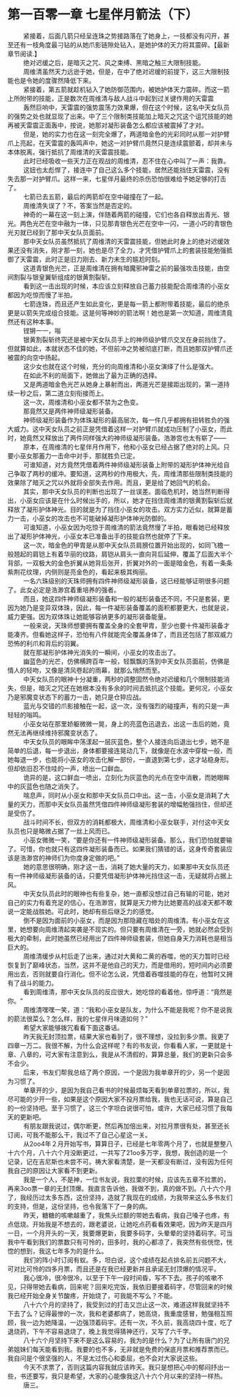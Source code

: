 <h1>第一百零一章 七星伴月箭法（下）</h1>
<div id="content">&nbsp&nbsp&nbsp&nbsp&nbsp&nbsp&nbsp&nbsp
 紧接着，后面几箭只经呈连珠之势接路落在了她身上，一技都没有闪开，甚至还有一枝角度最刁钻的从她爪影链隙处钻入，是她护体的天力将其震碎。【最新章节阅读.】
 <br/>&nbsp&nbsp&nbsp&nbsp&nbsp&nbsp&nbsp&nbsp
 绝对迟缓之后，是暗灭之咒、风之束缚、黑暗之触三大限制技能。
 <br/>&nbsp&nbsp&nbsp&nbsp&nbsp&nbsp&nbsp&nbsp
 周维清虽然天力远逊于她，但是，在中了绝对迟缓的前提下，这三大限制技能也是令她的度骤然降低下来。
 <br/>&nbsp&nbsp&nbsp&nbsp&nbsp&nbsp&nbsp&nbsp
 紧接着，第五箭就趁机钻入了她防御范围内，被她护体天力震碎。而这一箭上所附带的技能，正是数次在周维清与敌人战斗中起到过关键作用的天雷震
 <br/>&nbsp&nbsp&nbsp&nbsp&nbsp&nbsp&nbsp&nbsp
 轰然巨响中，天雷震的强势震荡力效果爆，但在这个时候，这名中天女队员的强势之处也就显现了出来。中了三个限制类技能加上暗灭之咒这个诅咒技能的她再被天雷震正面轰中，按说，她那对凝形装备怎么都应该被震掉了才对。
 <br/>&nbsp&nbsp&nbsp&nbsp&nbsp&nbsp&nbsp&nbsp
 但是，她的实力也在这一刻完全爆了，两道暗金色的光彩同时从那一对护臂爪上亮起，在天雷震的轰鸣声中，她这一对护臂爪竟然只是连续震颤着，却并未与本体脱离。强行抵抗了周维清的天雷震技能。
 <br/>&nbsp&nbsp&nbsp&nbsp&nbsp&nbsp&nbsp&nbsp
 此时已经吸收一些天力正在观战的周维清，忍不住在心中叫了一声：我靠。
 <br/>&nbsp&nbsp&nbsp&nbsp&nbsp&nbsp&nbsp&nbsp
 这妞也太彪悍了，接连中了自己这么多个技能，居然还能挡住天雷震，没有失去那一对护臂爪。这样一来，七星伴月最终的杀伤恐怕很难给予她足够的打击了。
 <br/>&nbsp&nbsp&nbsp&nbsp&nbsp&nbsp&nbsp&nbsp
 七箭已去五箭，最后的两箭却在空中碰撞在了一起。
 <br/>&nbsp&nbsp&nbsp&nbsp&nbsp&nbsp&nbsp&nbsp
 周维清失误了？不，答案当然是否定的。
 <br/>&nbsp&nbsp&nbsp&nbsp&nbsp&nbsp&nbsp&nbsp
 神奇的一幕在这一刻上演，伴随着两箭的碰撞，它们也各自释放出青光、银光。两色光芒在空中融为一体，只见那青银色光芒在空中一闪，一道小巧的青银色光刃就已经到了那中天女队员面前。
 <br/>&nbsp&nbsp&nbsp&nbsp&nbsp&nbsp&nbsp&nbsp
 那中天女队员虽然抵抗了周维清的天雷震技能，但她此时身上的绝对迟缓效果还没有消失，刚才那一刻，她也是尽了全力，才凭借护臂爪上的套装技能勉强抵御了天雷震，此时正是旧力刚去、新力未生的尴尬时刻。
 <br/>&nbsp&nbsp&nbsp&nbsp&nbsp&nbsp&nbsp&nbsp
 这道青银色光芒，正是周维清在拥有暗魔邪神雷之前的最强攻击技能，由空间割裂与银皇翼斩组成的银黄割裂斩。
 <br/>&nbsp&nbsp&nbsp&nbsp&nbsp&nbsp&nbsp&nbsp
 看到这一击出现的时候，本应该立刻释放自己蓄力技能配合周维清的小巫女都因为吃惊而慢了半拍。
 <br/>&nbsp&nbsp&nbsp&nbsp&nbsp&nbsp&nbsp&nbsp
 七箭连珠，而且还产生如此变化，更是每一箭上都附带着技能，最后的绝杀更是以箭矢完成组合技能。这是何等神妙的箭法啊！她也是第一次知道，周维清竟然还有这种本事。
 <br/>&nbsp&nbsp&nbsp&nbsp&nbsp&nbsp&nbsp&nbsp
 铿锵一一，嗡
 <br/>&nbsp&nbsp&nbsp&nbsp&nbsp&nbsp&nbsp&nbsp
 银黄割裂斩终究还是被中天女队员手上的神师级护臂爪交叉在身前挡住了。但就算如此，本就状态不佳的她，不但前冲之势被彻底打断，而且她那双护臂爪还被震的向空中扬起。
 <br/>&nbsp&nbsp&nbsp&nbsp&nbsp&nbsp&nbsp&nbsp
 这少女也就在这个时候，充分的向周维清和小巫女演绎了什么是强大。
 <br/>&nbsp&nbsp&nbsp&nbsp&nbsp&nbsp&nbsp&nbsp
 在如此不利的局面下，她做出了最为正确的选择。
 <br/>&nbsp&nbsp&nbsp&nbsp&nbsp&nbsp&nbsp&nbsp
 又是两道暗金色光芒从她身上暴射而出，两道光芒是接距出现的，第一道持续一秒之后，第二道立刻衔接而上。
 <br/>&nbsp&nbsp&nbsp&nbsp&nbsp&nbsp&nbsp&nbsp
 这一次，周维清和小巫女都不禁为之色变。
 <br/>&nbsp&nbsp&nbsp&nbsp&nbsp&nbsp&nbsp&nbsp
 那竟然又是两件神师级凝形装备。
 <br/>&nbsp&nbsp&nbsp&nbsp&nbsp&nbsp&nbsp&nbsp
 神师级凝形装备作为体珠凝形的最高层次，每一件几乎都拥有扭转胜负的强大威力。这中天女队员之前正是凭借着这样一对护臂爪就成功压制了小巫女，而此时，她竟然又释放出了两件同样强大的神师级凝形装备。浩渺宫也太有崭了——
 <br/>&nbsp&nbsp&nbsp&nbsp&nbsp&nbsp&nbsp&nbsp
 原本，在周维清的七星伴月作用下，他和小巫女已经占据了绝对的上风。只要小巫女那蓄力一击命中对手，那就胜负已定。
 <br/>&nbsp&nbsp&nbsp&nbsp&nbsp&nbsp&nbsp&nbsp
 可谁知道，对方竟然凭借着两件神师级凝形装备上附带的凝形护体神光给自己争取了两秒的缓冲。要知道，这两秒的作用极大，先，周维清那些限制类技能的效果除了暗灭之咒以外就将全部失去作用。而且，更是给了她回气的机会。
 <br/>&nbsp&nbsp&nbsp&nbsp&nbsp&nbsp&nbsp&nbsp
 其实，那中天女队员的判断也出现了一丝误差。面临危机时，她当然判断得出，小巫女应该是在什么时候出手的，所以，她才在挡住周维清的银黄割裂斩后就释放了凝形护体神光。目的就是为了挡住小巫女的攻击。双方实力近似，就算是蓄力一击，小巫女的攻击也不可能破掉凝形护体神光防御的。
 <br/>&nbsp&nbsp&nbsp&nbsp&nbsp&nbsp&nbsp&nbsp
 可谁知道，小巫女因为吃惊于周维清的箭法竟然慢了半拍，眼看她已经释放出了凝形护体神光，小巫女本已准备出手的技能自然也就停了下来。
 <br/>&nbsp&nbsp&nbsp&nbsp&nbsp&nbsp&nbsp&nbsp
 这一次，暗金色的甲胄是从那中天女队员肩膀位置开始出现的，如同飞檐一般翘起的肩铠上有着华丽的纹路，肩铠从肩头一直向背后延伸，覆盖了后面大半个背部，一双极大的金色折翼从她背后张开，折翼对外的一面是暗金色，有着一条条紫荆花纹理，内侧则是亮金色的，看起来极其绚丽。
 <br/>&nbsp&nbsp&nbsp&nbsp&nbsp&nbsp&nbsp&nbsp
 一名六珠级别的天珠师拥有四件神师级凝形装备，这已经能够证明很多问题了。此女必定是浩渺宫着重培养的强者。
 <br/>&nbsp&nbsp&nbsp&nbsp&nbsp&nbsp&nbsp&nbsp
 而且，她这四件神师级凝形装备和一般的凝形装备还不同，不只是套装，更因为她乃是变异双体珠，因此，每一件凝形装备覆盖的面积都要更大，也就是说，威力更强。因为双体珠让她能够容纳更多的凝形装备能量。
 <br/>&nbsp&nbsp&nbsp&nbsp&nbsp&nbsp&nbsp&nbsp
 一般来说，天珠师想要拥有覆盖全身的全套甲胄，至少也要十件凝形装备才能凑齐。但看她这样子，恐怕有八件就能完全覆盖身体了，而且还包括了那双威力恐怖的利爪和背后的羽翼。
 <br/>&nbsp&nbsp&nbsp&nbsp&nbsp&nbsp&nbsp&nbsp
 就在那凝形护体神光消失的一瞬间，小巫女的攻击出了。
 <br/>&nbsp&nbsp&nbsp&nbsp&nbsp&nbsp&nbsp&nbsp
 幽蓝色的光芒，仿佛横跨百年一般，轻飘飘的荡到中天女队员面前，仿佛是情人的轻吻，又像是清风卷起的雨幕，就那么悄然而至。
 <br/>&nbsp&nbsp&nbsp&nbsp&nbsp&nbsp&nbsp&nbsp
 中天女队员的眼神十分凝重，两秒的调整固然令绝对迟缓和几个限制技能消失，但是，暗灭之咒还在她根本没有多余的时间去抵抗这个技能。更何况，小巫女乃是邪魔变状态下的蓄力一击，她只是仓猝应战。
 <br/>&nbsp&nbsp&nbsp&nbsp&nbsp&nbsp&nbsp&nbsp
 蓝光与交错的爪影接触在一起，这一次，没有强烈的碰撞声，有的只是一声轻轻的嗡鸣。
 <br/>&nbsp&nbsp&nbsp&nbsp&nbsp&nbsp&nbsp&nbsp
 小巫女站在那里娇躯微微一晃，身上的亮蓝色迅退去，出这一击后的她，竟然无法再继续维持邪魔变状态了。
 <br/>&nbsp&nbsp&nbsp&nbsp&nbsp&nbsp&nbsp&nbsp
 中天女队员的眼眸中荡漾起一层灰蓝色，整个人接连向后退出七步，她不是简单的后退，每一步退出，身体都要接连晃动几下，就像是在水波中穿梭一般，而她每退一步，也能将小巫女的攻击化解一部份，一直退到第七步，这才站稳身形。但却依旧忍不住哇的一声，喷出一口鲜血。
 <br/>&nbsp&nbsp&nbsp&nbsp&nbsp&nbsp&nbsp&nbsp
 诡异的是，这口鲜血一喷出，立刻化为灰蓝色的光点在空中消散，而她眼眸中的灰蓝色也随之消失了。
 <br/>&nbsp&nbsp&nbsp&nbsp&nbsp&nbsp&nbsp&nbsp
 喘息声，同时从小巫女和那中天女队员口中出。这一击，小巫女是消耗了大量的天力，而那中天女队员虽然凭借四件神师级凝形套装的增幅勉强挡住，但却还是受伤了。
 <br/>&nbsp&nbsp&nbsp&nbsp&nbsp&nbsp&nbsp&nbsp
 战斗时间不长，但双方的消耗都极大，周维清和小巫女联手，对付这中天女队员也只是略微占据了一丝上风而已。
 <br/>&nbsp&nbsp&nbsp&nbsp&nbsp&nbsp&nbsp&nbsp
 小巫女微微一笑，“要是你还有一件神师级凝形装备。那么，我们恐怕就要输了。可惜，你也就只有这四件凝形装备而已。如果我们猜错的话，这身传奇套装应该是浩渺宫的神师们为你度身定做的吧。”
 <br/>&nbsp&nbsp&nbsp&nbsp&nbsp&nbsp&nbsp&nbsp
 她的意思很明确，刚才这一击，消耗了她大量的天力，如果那中天女队员还有一件神师级凝形装备的话，只要凭借凝形护体神光挡住这一击，无疑就将占据上风。
 <br/>&nbsp&nbsp&nbsp&nbsp&nbsp&nbsp&nbsp&nbsp
 中天女队员此时的眼神也有些复杂，她一直都没想过自己有输的可能，她对自己的实力有着充足的信心，在浩渺宫，就算是天力修为比她要高的战凌天都不敢说一定能战胜她。可此时，她却有些后继乏力的感觉。
 <br/>&nbsp&nbsp&nbsp&nbsp&nbsp&nbsp&nbsp&nbsp
 倒不是因为面前的小巫女，而是因为那隐藏在暗处的周维清。有小巫女在这里，她想要向周维清起突袭是不现实的。但只要有周维清在一旁，她就必然会受到极大的牵制，此时她虽然已经用出了四件神师级套装，但她自身天力消耗也是相当巨大的。
 <br/>&nbsp&nbsp&nbsp&nbsp&nbsp&nbsp&nbsp&nbsp
 周维清缓步从村后走了出来，通过对大黄和二黄的吞噬，他的天力暂时已经恢复到了巅峰状态，当然，这并不是他自己的天力，而是借用的，短时间内必须要用出去，否则就要自行消化。但不论怎么说，凭借着吞噬技能的存在，他暂时又拥有了战斗的能力。
 <br/>&nbsp&nbsp&nbsp&nbsp&nbsp&nbsp&nbsp&nbsp
 看到周维清，那中天女队员的反应很大，她吃惊的看着他，惊呼道：“竟然是你。“
 <br/>&nbsp&nbsp&nbsp&nbsp&nbsp&nbsp&nbsp&nbsp
 周维清嘿嘿一笑，道：“我和小巫女是队友，为什么不能是我呢？你不是说我的箭法很菜么？怎么样，我的七星伴月味道如何？”
 <br/>&nbsp&nbsp&nbsp&nbsp&nbsp&nbsp&nbsp&nbsp
 希望大家能够拨冗看看下面这番话。
 <br/>&nbsp&nbsp&nbsp&nbsp&nbsp&nbsp&nbsp&nbsp
 昨天我无封顶拉票，结果大家也看到了，很不理想，没拉到多少票。我更了四章一万二。我很不解，为什么会这样呢？有的书友说，你看看人家，一更就是十章、八章的，可大家有注意到么，我是从不清假的，算算总量，我们的更新只会多不会少。
 <br/>&nbsp&nbsp&nbsp&nbsp&nbsp&nbsp&nbsp&nbsp
 后来，书友们帮我总结了两个原因，一个是因为我单章开的少，另一个是因为习惯了。
 <br/>&nbsp&nbsp&nbsp&nbsp&nbsp&nbsp&nbsp&nbsp
 单章开的少，是因为我自己看书的时候最烦每天看到单章拉票的，所以，我尽可能的少开一些，如果是这个原因大家不投月票给我，我也无话可说，算是自己的一份坚持吧。至于习惯了，这三个字坦白说很可怕，或许，大家已经习惯了我每天的更新吧。
 <br/>&nbsp&nbsp&nbsp&nbsp&nbsp&nbsp&nbsp&nbsp
 有朋友跟我说过，偶尔断更，然后再加倍出来，对拉月票很有处，甚至还长订阅，可我不能那么干，我过不了自己心星这一关。
 <br/>&nbsp&nbsp&nbsp&nbsp&nbsp&nbsp&nbsp&nbsp
 从2oo4年２月开始写书，算算日子，已经是七年零两个月了，也就是整整八十六个月，八十六个月没断更过，一共写了21oo多万字，我想，我创造的是一个记录，记在吉尼斯也未尝不可。祷大家看清楚，是一天都没有断过，没有因为任何我自己的原因让大家看不到更新。
 <br/>&nbsp&nbsp&nbsp&nbsp&nbsp&nbsp&nbsp&nbsp
 我是一个人，不是神，一位书友说，我拉栗的时候，应该先五章不拉票的，再来3oo票一章的无封顶爆。我直言告诉他，我做不到，真的做不到。八十六个月了，我经历过太多东西，这份坚持，造就了我现在的成绩，为我带来这么多书友们的支持，但是，这份坚持，也令我落下了一身的病。
 <br/>&nbsp&nbsp&nbsp&nbsp&nbsp&nbsp&nbsp&nbsp
 昨天，糖糖的咳嗽越重了，我焦头烂额的带她去看病，我自己嗓子也疼，有点低烧。开始我是不想去的，跟老婆说，让她吃点药看看效果吧，因为昨天是四月一日，一个月开头的一天，我要爆更新，我要多码字，头晕晕的坚持着码字。可当我中午看到我们的票数只有可怜的，田多时，我的心都凉了，我突然有些恍惚，恍惚的想到，我这七年多为的是什么。
 <br/>&nbsp&nbsp&nbsp&nbsp&nbsp&nbsp&nbsp&nbsp
 我们的阵小时订阅有蚁。多，坦白说，这个成绩在起点排名前五问题不大，可对比可怜的四多月票，而且还是在我已经更新并且承诺无封顶爆的情况平。
 <br/>&nbsp&nbsp&nbsp&nbsp&nbsp&nbsp&nbsp&nbsp
 我心很冷，很冷很冷，以至于下午一段时间昏，写不下去。孩子的咳嗽不见，只得带她去看病，回来呢？回来吃完饭，我依旧要接着码字，尽管回来的时候我已经开始全身关节酸疼，开始烧了，可我能不写么？不能。
 <br/>&nbsp&nbsp&nbsp&nbsp&nbsp&nbsp&nbsp&nbsp
 八十六个月的坚持了，我受到过的打击又岂止这一次，难道这样我就坚持不下去了么？记得最惨的一次，我和老婆都病了，她高烧，我重度感冒，勉强相互照顾，我一边为她降温，一边强顶着码宇。还有一次，不久前，我高烧四十度，吃了退烧药，下午不容易退烧了，晚上我觉得猜神还行，又写了六千字。
 <br/>&nbsp&nbsp&nbsp&nbsp&nbsp&nbsp&nbsp&nbsp
 八十六个月坚持下来不是这么容易的，我为的是什么？为了让所有唐门的兄弟姐妹们每天能看到我。我要的也不多，无非就是免费的保底月票和推荐票而已。我自问是个很坚强的人，不是太过伤心和委屈，也不会对大家说这些。
 <br/>&nbsp&nbsp&nbsp&nbsp&nbsp&nbsp&nbsp&nbsp
 今天不求票了，否则这篇内容我就应该昨天。我只是想把心中的郁闷抒出一些，书还要写，我只是希望，大家的心能像我这八十六个月以来的坚持一样热。
 <br/>&nbsp&nbsp&nbsp&nbsp&nbsp&nbsp&nbsp&nbsp
 唐三。
 <br/>&nbsp&nbsp&nbsp&nbsp&nbsp&nbsp&nbsp&nbsp
 <br/>&nbsp&nbsp&nbsp&nbsp&nbsp&nbsp&nbsp&nbsp
</div>
